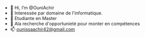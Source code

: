 - 👋 Hi, I’m @OuniAchir
- 👀 Interessée par domaine de l'informatique.
- 🌱 Etudiante en Master 
- 💞️ Ala recherche d'opportunieté pour monter en compétences   
- 📫 ounissaachir42@gmail.com

<!---
OuniAchir/OuniAchir is a ✨ special ✨ repository because its `README.md` (this file) appears on your GitHub profile.
You can click the Preview link to take a look at your changes.
--->
